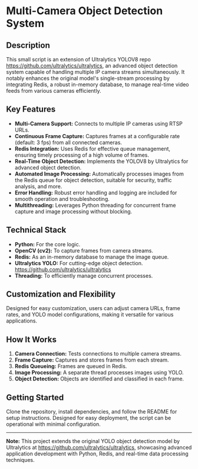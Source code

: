 # Multi-Camera Object Detection System

## Description

This small script is an extension of Ultralytics YOLOV8 repo https://github.com/ultralytics/ultralytics, an advanced object detection system capable of handling multiple IP camera streams simultaneously. It notably enhances the original model's single-stream processing by integrating Redis, a robust in-memory database, to manage real-time video feeds from various cameras efficiently.

## Key Features

- **Multi-Camera Support:** Connects to multiple IP cameras using RTSP URLs.
- **Continuous Frame Capture:** Captures frames at a configurable rate (default: 3 fps) from all connected cameras.
- **Redis Integration:** Uses Redis for effective queue management, ensuring timely processing of a high volume of frames.
- **Real-Time Object Detection:** Implements the YOLOV8 by Ultralytics for advanced object detection.
- **Automated Image Processing:** Automatically processes images from the Redis queue for object detection, suitable for security, traffic analysis, and more.
- **Error Handling:** Robust error handling and logging are included for smooth operation and troubleshooting.
- **Multithreading:** Leverages Python threading for concurrent frame capture and image processing without blocking.

## Technical Stack

- **Python:** For the core logic.
- **OpenCV (cv2):** To capture frames from camera streams.
- **Redis:** As an in-memory database to manage the image queue.
- **Ultralytics YOLO:** For cutting-edge object detection. https://github.com/ultralytics/ultralytics
- **Threading:** To efficiently manage concurrent processes.

## Customization and Flexibility

Designed for easy customization, users can adjust camera URLs, frame rates, and YOLO model configurations, making it versatile for various applications.

## How It Works

1. **Camera Connection:** Tests connections to multiple camera streams.
2. **Frame Capture:** Captures and stores frames from each stream.
3. **Redis Queueing:** Frames are queued in Redis.
4. **Image Processing:** A separate thread processes images using YOLO.
5. **Object Detection:** Objects are identified and classified in each frame.

## Getting Started

Clone the repository, install dependencies, and follow the README for setup instructions. Designed for easy deployment, the script can be operational with minimal configuration.

---

**Note:** This project extends the original YOLO object detection model by Ultralytics at https://github.com/ultralytics/ultralytics, showcasing advanced application development with Python, Redis, and real-time data processing techniques.
